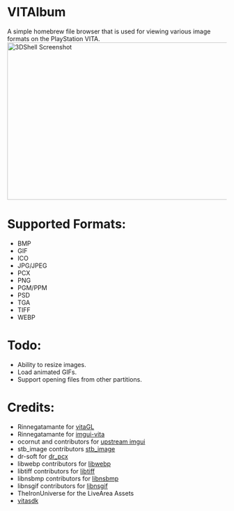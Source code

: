 # VITAlbum

A simple homebrew file browser that is used for viewing various image formats on the PlayStation VITA.
<img src="https://i.imgur.com/KI6woYJ.jpg" alt="3DShell Screenshot" width="640" height="362"/>

# Supported Formats:
- BMP
- GIF
- ICO
- JPG/JPEG
- PCX
- PNG
- PGM/PPM
- PSD
- TGA
- TIFF
- WEBP

# Todo:
- Ability to resize images.
- Load animated GIFs.
- Support opening files from other partitions.

# Credits:
- Rinnegatamante for [vitaGL](https://github.com/Rinnegatamante/vitaGL)
- Rinnegatamante for [imgui-vita](https://github.com/Rinnegatamante/imgui-vita)
- ocornut and contributors for [upstream imgui](https://github.com/ocornut/imgui)
- stb_image contributors [stb_image](https://github.com/nothings/stb/blob/master/stb_image.h)
- dr-soft for [dr_pcx](https://github.com/dr-soft/dr_pcx)
- libwebp contributors for [libwebp](https://developers.google.com/speed/webp)
- libtiff contributors for [libtiff](http://www.libtiff.org/)
- libnsbmp contributors for [libnsbmp](https://www.netsurf-browser.org/projects/libnsbmp/)
- libnsgif contributors for [libnsgif](https://www.netsurf-browser.org/projects/libnsgif/)
- TheIronUniverse for the LiveArea Assets
- [vitasdk](https://github.com/vitasdk)
